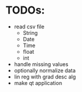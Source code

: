 # TODOs:
- read csv file
    + String
    + Date
    + Time
    + float
    + int
- handle missing values
- optionally normalize data
- lin reg with grad desc alg
- make qt application